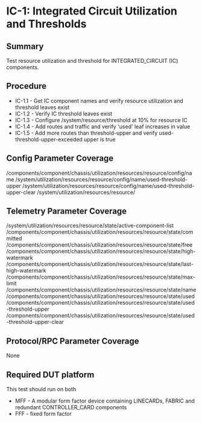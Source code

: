 # IC-1: Integrated Circuit Utilization and Thresholds

## Summary

Test resource utilization and threshold for INTEGRATED_CIRCUIT (IC) components.

## Procedure
* IC-1.1 - Get IC component names and verify resource utilization and threshold leaves exist
* IC-1.2 - Verify IC threshold leaves exist
* IC-1.3 - Configure /system/resource/threshold at 10% for resource IC
* IC-1.4 - Add routes and traffic and verify 'used' leaf increases in value
* IC-1.5 - Add more routes than threshold-upper and verify used-threshold-upper-exceeded upper is true

## Config Parameter Coverage
/components/component/chassis/utilization/resources/resource/config/name
/system/utilization/resources/resource/config/name/used-threshold-upper
/system/utilization/resources/resource/config/name/used-threshold-upper-clear
/system/utilization/resources/resource/

## Telemetry Parameter Coverage
/system/utilization/resources/resource/state/active-component-list
/components/component/chassis/utilization/resources/resource/state/committed
/components/component/chassis/utilization/resources/resource/state/free
/components/component/chassis/utilization/resources/resource/state/high-watermark
/components/component/chassis/utilization/resources/resource/state/last-high-watermark
/components/component/chassis/utilization/resources/resource/state/max-limit
/components/component/chassis/utilization/resources/resource/state/name
/components/component/chassis/utilization/resources/resource/state/used
/components/component/chassis/utilization/resources/resource/state/used-threshold-upper
/components/component/chassis/utilization/resources/resource/state/used-threshold-upper-clear

## Protocol/RPC Parameter Coverage
None

## Required DUT platform
This test should run on both
  * MFF - A modular form factor device containing LINECARDs, FABRIC and redundant CONTROLLER_CARD components
  * FFF - fixed form factor

